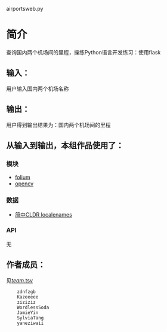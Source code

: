 airportsweb.py


# 简介 
查询国内两个机场间的里程，操练Python语言开发练习：使用flask



## 输入：
用户输入国内两个机场名称
## 输出：
用户得到输出结果为：国内两个机场间的里程
## 从输入到输出，本组作品使用了：
### 模块
* [folium](https://github.com/python-visualization/folium)
* [opencv](http://opencv.org/)
### 数据
* [简中CLDR localenames](https://github.com/unicode-cldr/cldr-localenames-modern/blob/master/main/zh-Hans/territories.json)
### API
无

## 作者成员：
见[_team_.tsv](_team_/_team_.tsv)


		zdnfzgb
		Kazeeeee
		ziziziz
		WordlessSoda
		JamieYin
		SylviaTang
		yaneziwaii

